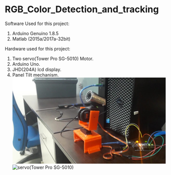 # RGB_Color_Detection_and_tracking


Software Used for this project:

1) Arduino Genuino 1.8.5
2) Matlab (2015a/2017a-32bit)

Hardware used for this project:

1) Two servo(Tower Pro SG-5010) Motor.
2) Arduino Uno.
3) JHD(204A) lcd display.
4) Panel Tilt mechanism.
![](https://github.com/MrNakum/RGB_Color_Detection_and_tracking/blob/master/Images/img1.jpeg "Panel Tilt mechanism")
![](https://github.com/MrNakum/RGB_Color_Detection_and_tracking/blob/master/Images/img2.jpeg "servo(Tower Pro SG-5010)")

